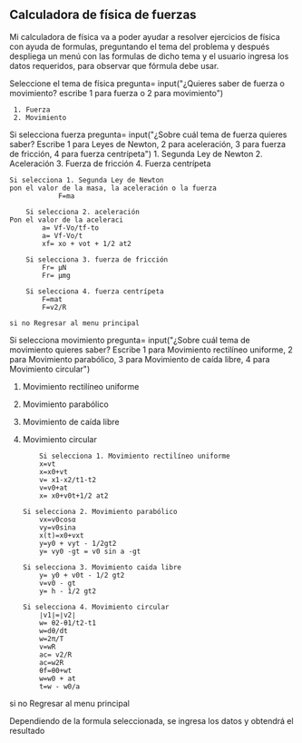 ## Calculadora de física de fuerzas

Mi calculadora de física va a poder ayudar a resolver ejercicios de física con ayuda de formulas, preguntando el tema del problema y después despliega un menú con las formulas de dicho tema y el usuario ingresa los datos requeridos, para observar que fórmula debe usar.

 
Seleccione el tema de física
pregunta= input("¿Quieres saber de fuerza o movimiento? escribe 1 para fuerza o 2 para movimiento") 

     1. Fuerza
     2. Movimiento

Si selecciona fuerza
	pregunta= input("¿Sobre cuál tema de fuerza quieres saber? Escribe 1 para Leyes de Newton, 2 para aceleración, 3 para fuerza de fricción, 4 para fuerza centrípeta")
    1. Segunda Ley de Newton
    2. Aceleración
    3. Fuerza de fricción
    4. Fuerza centrípeta
	

    Si selecciona 1. Segunda Ley de Newton
    pon el valor de la masa, la aceleración o la fuerza
    			F=ma
    
    	Si selecciona 2. aceleración
    Pon el valor de la aceleraci
    		a= Vf-Vo/tf-to
    		a= Vf-Vo/t
    		xf= xo + vot + 1/2 at2
    		
    	Si selecciona 3. fuerza de fricción 
    		Fr= μN
    		Fr= μmg
    
    	Si selecciona 4. fuerza centrípeta 
    		F=mat
    		F=v2/R
    		
	si no Regresar al menu principal
		
Si selecciona movimiento 
pregunta= input("¿Sobre cuál tema de movimiento quieres saber? Escribe 1 para Movimiento rectilíneo uniforme, 2 para Movimiento parabólico, 3 para Movimiento de caída libre, 4 para Movimiento circular")
1. Movimiento rectilíneo uniforme
2. Movimiento parabólico
3. Movimiento de caída libre
4.  Movimiento circular

	    	Si selecciona 1. Movimiento rectilíneo uniforme
	    	x=vt
	    	x=x0+vt
	    	v= x1-x2/t1-t2
	        v=v0+at
	        x= x0+v0t+1/2 at2
	    
	    Si selecciona 2. Movimiento parabólico
	    	vx=v0cosα
	    	vy=v0sina
	    	x(t)=x0+vxt
	    	y=y0 + vyt - 1/2gt2
	    	y= vy0 -gt = v0 sin a -gt
	    
	    Si selecciona 3. Movimiento caida libre
	    	y= y0 + v0t - 1/2 gt2
	    	v=v0 - gt
	    	y= h - 1/2 gt2
	    
	    Si selecciona 4. Movimiento circular
	    	∣v1∣=∣v2∣
	    	w= θ2-θ1/t2-t1
	    	w=dθ/dt
	    	w=2π/T
	    	v=wR
	    	ac= v2/R
	    	ac=w2R
	    	θf=θ0+wt
	    	w=w0 + at
	    	t=w - w0/a

si no Regresar al menu principal

Dependiendo de la formula seleccionada, se ingresa los datos y obtendrá el resultado
	
